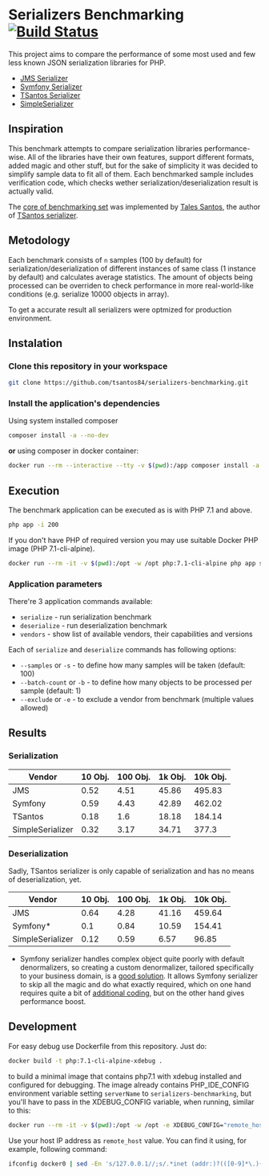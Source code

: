 # Serializers Benchmarking [![Build Status](https://travis-ci.org/tsantos84/serializers-benchmarking.svg?branch=master)](https://travis-ci.org/tsantos84/serializers-benchmarking)

This project aims to compare the performance of some most used and few less known JSON serialization libraries for PHP.

- [JMS Serializer](http://jmsyst.com/libs/serializer)
- [Symfony Serializer](https://symfony.com/doc/current/components/serializer.html)
- [TSantos Serializer](https://github.com/tsantos84/serializer)
- [SimpleSerializer](https://github.com/opensoft/simple-serializer/)

## Inspiration

This benchmark attempts to compare serialization libraries performance-wise. All of the libraries have their own features,
support different formats, added magic and other stuff, but for the sake of simplicity it was decided to simplify sample data
to fit all of them. Each benchmarked sample includes verification code, which checks wether serialization/deserialization
result is actually valid.

The [core of benchmarking set](https://github.com/tsantos84/serializers-benchmarking) was implemented by [Tales Santos](https://github.com/tsantos84), the author of
[TSantos serializer](https://github.com/tsantos84/serializer).

## Metodology

Each benchmark consists of `n` samples (100 by default) for serialization/deserialization of different instances of same
class (1 instance by default) and calculates average statistics. The amount of objects being processed can be overriden 
to check performance in more real-world-like conditions (e.g. serialize 10000 objects in array).

To get a accurate result all serializers were optmized for production environment.

## Instalation

### Clone this repository in your workspace

```bash
git clone https://github.com/tsantos84/serializers-benchmarking.git
```

### Install the application's dependencies

Using system installed composer

```bash
composer install -a --no-dev
```

**or** using composer in docker container:

```bash
docker run --rm --interactive --tty -v $(pwd):/app composer install -a --no-dev
```

## Execution

The benchmark application can be executed as is with PHP 7.1 and above.

```bash
php app -i 200
```

If you don't have PHP of required version you may use suitable Docker PHP image (PHP 7.1-cli-alpine).

```bash
docker run --rm -it -v $(pwd):/opt -w /opt php:7.1-cli-alpine php app serialize
```

### Application parameters

There're 3 application commands available:
  - `serialize` - run serialization benchmark
  - `deserialize` - run deserialization benchmark
  - `vendors` - show list of available vendors, their capabilities and versions
 
Each of `serialize` and `deserialize` commands has following options:
  - `--samples` or `-s` - to define how many samples will be taken (default: 100)
  - `--batch-count` or `-b` - to define how many objects to be processed per sample (default: 1)
  - `--exclude` or `-e` - to exclude a vendor from benchmark (multiple values allowed)


## Results
### Serialization

| Vendor            | 10 Obj.| 100 Obj. | 1k Obj. | 10k Obj. |
|-------------------|--------|----------|---------|----------|
| JMS               | 0.52   | 4.51     | 45.86   | 495.83   |
| Symfony           | 0.59   | 4.43     | 42.89   | 462.02   |
| TSantos           | 0.18   | 1.6      | 18.18   | 184.14   |
| SimpleSerializer  | 0.32   | 3.17     | 34.71   | 377.3    |

### Deserialization
Sadly, TSantos serializer is only capable of serialization and has no means of deserialization, yet.

| Vendor            | 10 Obj.| 100 Obj. | 1k Obj. | 10k Obj. |
|-------------------|--------|----------|---------|----------|
| JMS               | 0.64   | 4.28     | 41.16   | 459.64   |
| Symfony*          | 0.1    | 0.84     | 10.59   | 154.41   |
| SimpleSerializer  | 0.12   | 0.59     | 6.57    | 96.85    |

* Symfony serializer handles complex object quite poorly with default denormalizers, so creating a custom denormalizer,
tailored specifically to your business domain, is a [good solution](https://thomas.jarrand.fr/blog/serialization/). It
allows Symfony serializer to skip all the magic and do what exactly required, which on one hand requires quite a bit of
[additional coding](blob/master/src/Unserialize/Symfony/PersonDenormalizer.php), but on the other hand gives performance boost.  

## Development

For easy debug use Dockerfile from this repository. Just do:

```bash
docker build -t php:7.1-cli-alpine-xdebug .
```

to build a minimal image that contains php7.1 with xdebug installed and configured for debugging.
The image already contains PHP_IDE_CONFIG environment variable setting `serverName` to `serializers-benchmarking`,
but you'll have to pass in the XDEBUG_CONFIG variable, when running, similar to this:

```bash
docker run --rm -it -v $(pwd):/opt -w /opt -e XDEBUG_CONFIG="remote_host=172.17.0.1" php:7.1-cli-alpine-xdebug php app.php 1
```

Use your host IP address as `remote_host` value. You can find it using, for example, following command:

```bash
ifconfig docker0 | sed -En 's/127.0.0.1//;s/.*inet (addr:)?(([0-9]*\.){3}[0-9]*).*/\2/p'
```
